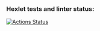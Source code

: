 ### Hexlet tests and linter status:
[![Actions Status](https://github.com/alistkov/sql-for-developers-project-136/actions/workflows/hexlet-check.yml/badge.svg)](https://github.com/alistkov/sql-for-developers-project-136/actions)